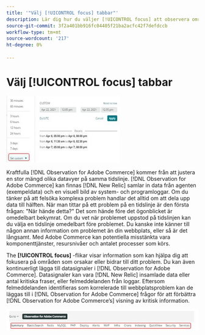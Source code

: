 ```yaml
---
title: '"Välj [!UICONTROL focus] tabbar"'
description: Lär dig hur du väljer [!UICONTROL focus] att observera områden som orsakar problem.
source-git-commit: 3f2a401bb916fc04405f21ba2acfc42f7defdccb
workflow-type: tm+mt
source-wordcount: '217'
ht-degree: 0%

---
```


# Välj [!UICONTROL focus] tabbar

![Välj fokusflikar](../../assets/tools/observation-for-adobe-commerce/choosing-the-focus-tabs-1.jpg)

Kraftfulla [!DNL Observation for Adobe Commerce] kommer från att justera en stor mängd olika datavyer på samma tidslinje. [!DNL Observation for Adobe Commerce] kan finnas [!DNL New Relic] samlar in data från agenten (exempeldata) och en visuell bild av system- och programloggar. Om du tänker på att felsöka komplexa problem handlar det alltid om att dela upp data till hälften. När man tittar på ett problem på en tidslinje är den första frågan: &quot;När hände detta?&quot; Det som hände före det ögonblicket är omedelbart bekymrat. Om du vet när problemet uppstod på tidslinjen kan du välja en tidslinje omedelbart före problemet. Du kanske inte känner till någon annan information om problemet än din webbplats, eller så är det långsamt. Med Adobe Commerce kan potentiella misstänkta vara komponenttjänster, resursnivåer och antalet processer som körs.

The **[!UICONTROL focus]** -flikar visar information som kan hjälpa dig att fokusera på områden som orsakar eller bidrar till ditt problem. Du kan även kontinuerligt lägga till datasignaler i [!DNL Observation for Adobe Commerce]. Datasignaler kan vara [!DNL New Relic] insamlade data eller antal kritiska fraser, eller felmeddelanden från loggar. Eftersom felmeddelanden identifieras som korrelerade till webbplatsproblem kan de läggas till i [!DNL Observation for Adobe Commerce] frågor för att förbättra [!DNL Observation for Adobe Commerce’s] visning av kritisk information.

![Välj fokusflikar](../../assets/tools/observation-for-adobe-commerce/choosing-the-focus-tabs-2.jpeg)
